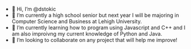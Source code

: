 - 👋 Hi, I’m @dstokic
- 👀 I’m currently a high school senior but next year I will be majoring in Computer Science and Business at Lehigh University. 
- 🌱 I’m currently learning how to program using Javascript and C++ and I am also improivng my current knowledge of Python and Java.
- 💞️ I’m looking to collaborate on any project that will help me improve!
<!--- - 📫 How to reach me ... --->

<!---
dstokic/dstokic is a ✨ special ✨ repository because its `README.md` (this file) appears on your GitHub profile.
You can click the Preview link to take a look at your changes.
--->
